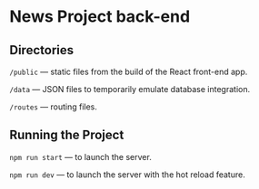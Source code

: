 # News Project back-end

## Directories

`/public` — static files from the build of the React front-end app.

`/data` — JSON files to temporarily emulate database integration.

`/routes` — routing files.

## Running the Project

`npm run start` — to launch the server.

`npm run dev` — to launch the server with the hot reload feature.
